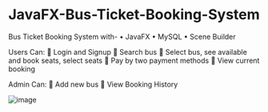 # JavaFX-Bus-Ticket-Booking-System

Bus Ticket Booking System with-
•	JavaFX
•	MySQL
•	Scene Builder

Users Can:
	Login and Signup
	Search bus
	Select bus, see available and book seats, select seats
	Pay by two payment methods
	View current booking


Admin Can:
	Add new bus
	View Booking History

![image](https://user-images.githubusercontent.com/87283264/152426822-e81affd3-584e-447b-91e5-2206872a30c5.png)
